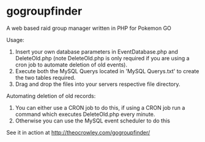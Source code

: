 # gogroupfinder
A web based raid group manager written in PHP for Pokemon GO

Usage:

1. Insert your own database parameters in EventDatabase.php and DeleteOld.php (note DeleteOld.php is only required if you are using a cron job to automate deletion of old events).
2. Execute both the MySQL Querys located in 'MySQL Querys.txt' to create the two tables required.
3. Drag and drop the files into your servers respective file directory.

Automating deletion of old records:

1. You can either use a CRON job to do this, if using a CRON job run a command which executes DeleteOld.php every minute.
2. Otherwise you can use the MySQL event scheduler to do this

See it in action at http://theocrowley.com/gogroupfinder/
